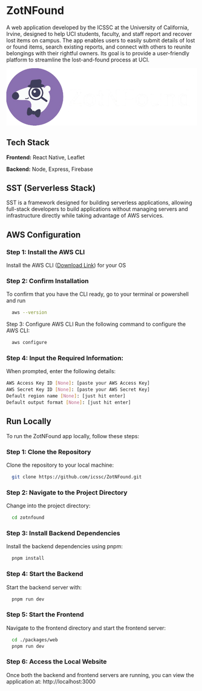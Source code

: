 ﻿
# ZotNFound
A web application developed by the ICSSC at the University of California, Irvine, designed to help UCI students, faculty, and staff report and recover lost items on campus. The app enables users to easily submit details of lost or found items, search existing reports, and connect with others to reunite belongings with their rightful owners. Its goal is to provide a user-friendly platform to streamline the lost-and-found process at UCI.

![Logo](./packages/web/src/assets/images/banner.png)


## Tech Stack

**Frontend:** React Native, Leaflet

**Backend:** Node, Express, Firebase


## SST (Serverless Stack)

SST is a framework designed for building serverless applications, allowing full-stack developers to build applications without managing servers and infrastructure directly while taking advantage of AWS services.

## AWS Configuration

### Step 1:  Install the AWS CLI
Install the AWS CLI ([Download Link](https://docs.aws.amazon.com/cli/latest/userguide/getting-started-install.html)) for your OS

### Step 2: Confirm Installation
To confirm that you have the CLI ready, go to your terminal or powershell and run 
```bash
  aws --version
```

Step 3: Configure AWS CLI
Run the following command to configure the AWS CLI:
```bash
  aws configure
```

### Step 4: Input the Required Information:
When prompted, enter the following details:
```bash
AWS Access Key ID [None]: [paste your AWS Access Key]
AWS Secret Key ID [None]: [paste your AWS Secret Key]
Default region name [None]: [just hit enter]
Default output format [None]: [just hit enter]
```
    

## Run Locally
To run the ZotNFound app locally, follow these steps:

### Step 1: Clone the Repository
Clone the repository to your local machine:

```bash
  git clone https://github.com/icssc/ZotNFound.git
```

### Step 2: Navigate to the Project Directory
Change into the project directory:

```bash
  cd zotnfound
```

### Step 3: Install Backend Dependencies
Install the backend dependencies using pnpm:

```bash
  pnpm install
```

### Step 4: Start the Backend
Start the backend server with:

```bash
  pnpm run dev
```
    
### Step 5: Start the Frontend
Navigate to the frontend directory and start the frontend server:

```bash
  cd ./packages/web
  pnpm run dev
```

### Step 6: Access the Local Website
Once both the backend and frontend servers are running, you can view the application at:
http://localhost:3000
